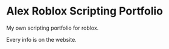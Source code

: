 # Alex Roblox Scripting Portfolio
My own scripting portfolio for roblox.

Every info is on the website.
